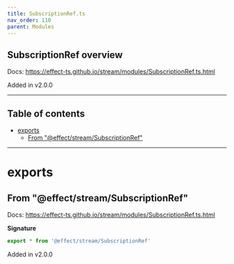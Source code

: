 ```yaml
---
title: SubscriptionRef.ts
nav_order: 110
parent: Modules
---
```


## SubscriptionRef overview

Docs: https://effect-ts.github.io/stream/modules/SubscriptionRef.ts.html

Added in v2.0.0

---

<h2 class="text-delta">Table of contents</h2>

- [exports](#exports)
  - [From "@effect/stream/SubscriptionRef"](#from-effectstreamsubscriptionref)

---

# exports

## From "@effect/stream/SubscriptionRef"

Docs: https://effect-ts.github.io/stream/modules/SubscriptionRef.ts.html

**Signature**

```ts
export * from '@effect/stream/SubscriptionRef'
```

Added in v2.0.0
